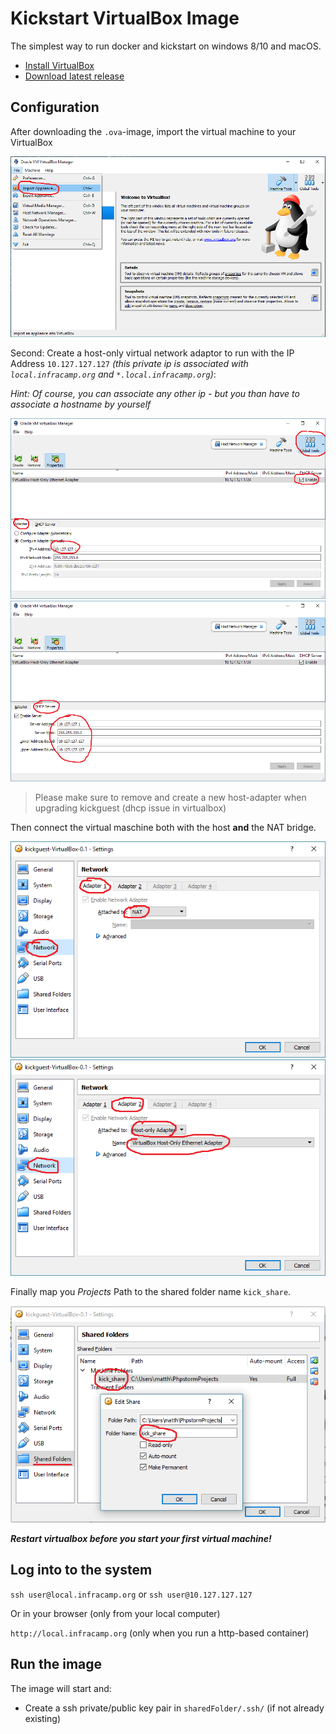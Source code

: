 # Kickstart VirtualBox Image

The simplest way to run docker and kickstart on windows 8/10 and macOS.

- [Install VirtualBox](https://www.virtualbox.org/wiki/Downloads)
- [Download latest release](https://github.com/infracamp/kickguest-virtualbox/releases)

## Configuration

After downloading the `.ova`-image, import the virtual machine to your VirtualBox

![Import](doc/import-appliance1.png)

Second: Create a host-only virtual network adaptor to run with the IP Address `10.127.127.127` *(this private ip
is associated with `local.infracamp.org` and `*.local.infracamp.org`)*:

*Hint: Of course, you can associate any other ip - but you than have to associate a hostname by yourself*

![settings1](doc/glob-settings-network1.png)
![settings2](doc/glob-settings-network2.png)

> Please make sure to remove and create a new host-adapter when upgrading kickguest (dhcp issue in virtualbox)

Then connect the virtual maschine both with the host **and** the NAT bridge. 

![setting1](doc/settings-network1.png)
![setting2](doc/settings-network2.png)

Finally map you *Projects* Path to the shared folder name `kick_share`.

![setting3](doc/settings-shared1.png)

***Restart virtualbox before you start your first virtual machine!***

## Log into to the system

```ssh user@local.infracamp.org``` or `ssh user@10.127.127.127`

Or in your browser (only from your local computer)

```http://local.infracamp.org``` (only when you run a http-based container)

## Run the image

The image will start and:

- Create a ssh private/public key pair in `sharedFolder/.ssh/` (if not already existing)

